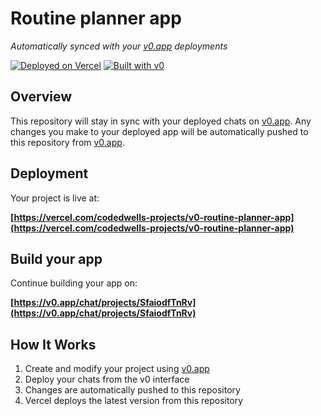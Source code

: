# Routine planner app

*Automatically synced with your [v0.app](https://v0.app) deployments*

[![Deployed on Vercel](https://img.shields.io/badge/Deployed%20on-Vercel-black?style=for-the-badge&logo=vercel)](https://vercel.com/codedwells-projects/v0-routine-planner-app)
[![Built with v0](https://img.shields.io/badge/Built%20with-v0.app-black?style=for-the-badge)](https://v0.app/chat/projects/SfaiodfTnRv)

## Overview

This repository will stay in sync with your deployed chats on [v0.app](https://v0.app).
Any changes you make to your deployed app will be automatically pushed to this repository from [v0.app](https://v0.app).

## Deployment

Your project is live at:

**[https://vercel.com/codedwells-projects/v0-routine-planner-app](https://vercel.com/codedwells-projects/v0-routine-planner-app)**

## Build your app

Continue building your app on:

**[https://v0.app/chat/projects/SfaiodfTnRv](https://v0.app/chat/projects/SfaiodfTnRv)**

## How It Works

1. Create and modify your project using [v0.app](https://v0.app)
2. Deploy your chats from the v0 interface
3. Changes are automatically pushed to this repository
4. Vercel deploys the latest version from this repository
